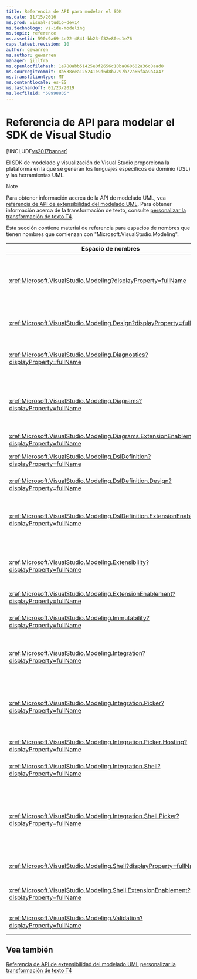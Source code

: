 ```yaml
---
title: Referencia de API para modelar el SDK
ms.date: 11/15/2016
ms.prod: visual-studio-dev14
ms.technology: vs-ide-modeling
ms.topic: reference
ms.assetid: 590c9a69-4e22-4841-bb23-f32e80ec1e76
caps.latest.revision: 10
author: gewarren
ms.author: gewarren
manager: jillfra
ms.openlocfilehash: 1e788abb51425e0f2656c10ba860602a36c8aad8
ms.sourcegitcommit: 8b538eea125241e9d6d8b7297b72a66faa9a4a47
ms.translationtype: MT
ms.contentlocale: es-ES
ms.lasthandoff: 01/23/2019
ms.locfileid: "58998835"
---
```

# <a name="api-reference-for-modeling-sdk-for-visual-studio"></a>Referencia de API para modelar el SDK de Visual Studio
[!INCLUDE[vs2017banner](../includes/vs2017banner.md)]

El SDK de modelado y visualización de Visual Studio proporciona la plataforma en la que se generan los lenguajes específicos de dominio (DSL) y las herramientas UML.

> [!NOTE]
>  Para obtener información acerca de la API de modelado UML, vea [referencia de API de extensibilidad del modelado UML](../modeling/api-reference-for-uml-modeling-extensibility.md). Para obtener información acerca de la transformación de texto, consulte [personalizar la transformación de texto T4](../modeling/customizing-t4-text-transformation.md).

 Esta sección contiene material de referencia para espacios de nombres que tienen nombres que comienzan con "Microsoft.VisualStudio.Modeling".

|Espacio de nombres|Contenido|
|---------------|-------------|
|<xref:Microsoft.VisualStudio.Modeling?displayProperty=fullName>|Clases como ModelElement, que es la clase base de todas las clases de dominio que se definen en un DSL.|
|<xref:Microsoft.VisualStudio.Modeling.Design?displayProperty=fullName>|Las clases que forman parte de una definición de DSL.|
|<xref:Microsoft.VisualStudio.Modeling.Diagnostics?displayProperty=fullName>|Las herramientas de medición modelo Visor Store y el rendimiento.|
|<xref:Microsoft.VisualStudio.Modeling.Diagrams?displayProperty=fullName>|Clases como ShapeElement, que es la clase base de todas las formas que se definen en un DSL.|
|<xref:Microsoft.VisualStudio.Modeling.Diagrams.ExtensionEnablement?displayProperty=fullName>|Métodos de gesto y selección.|
|<xref:Microsoft.VisualStudio.Modeling.DslDefinition?displayProperty=fullName>|La API del Diseñador de definición de DSL.|
|<xref:Microsoft.VisualStudio.Modeling.DslDefinition.Design?displayProperty=fullName>|Clases internas del Diseñador de definición de DSL.|
|<xref:Microsoft.VisualStudio.Modeling.DslDefinition.ExtensionEnablement?displayProperty=fullName>|Atributos que permiten ampliar el Diseñador de DSL con gestos, los comandos y la validación.|
|<xref:Microsoft.VisualStudio.Modeling.Extensibility?displayProperty=fullName>|Métodos de extensión para ModelElement que implementan la extensibilidad de DSL.|
|<xref:Microsoft.VisualStudio.Modeling.ExtensionEnablement?displayProperty=fullName>|Atributos de extensibilidad|
|<xref:Microsoft.VisualStudio.Modeling.Immutability?displayProperty=fullName>|Le permite hacer que partes de un modelo de solo lectura.|
|<xref:Microsoft.VisualStudio.Modeling.Integration?displayProperty=fullName>|La API de Modelbus, que le ayuda a integrar modelos diferentes.|
|<xref:Microsoft.VisualStudio.Modeling.Integration.Picker?displayProperty=fullName>|El cuadro de diálogo que permite a los usuarios navegar a los modelos y elementos para crear referencias de Modelbus.|
|<xref:Microsoft.VisualStudio.Modeling.Integration.Picker.Hosting?displayProperty=fullName>|El servicio de selector.|
|<xref:Microsoft.VisualStudio.Modeling.Integration.Shell?displayProperty=fullName>|Entorno de adaptador de ModelBus para [!INCLUDE[vsprvs](../includes/vsprvs-md.md)].|
|<xref:Microsoft.VisualStudio.Modeling.Integration.Shell.Picker?displayProperty=fullName>|El cuadro de diálogo de selector que permite a los usuarios navegar a los modelos y elementos para crear referencias de Modelbus.|
|<xref:Microsoft.VisualStudio.Modeling.Shell?displayProperty=fullName>|La interfaz entre lenguajes DSL y [!INCLUDE[vsprvs](../includes/vsprvs-md.md)].|
|<xref:Microsoft.VisualStudio.Modeling.Shell.ExtensionEnablement?displayProperty=fullName>|Le permite definir comandos del menú contextual (contexto).|
|<xref:Microsoft.VisualStudio.Modeling.Validation?displayProperty=fullName>|Le permite definir restricciones de validación.|

## <a name="see-also"></a>Vea también
 [Referencia de API de extensibilidad del modelado UML](../modeling/api-reference-for-uml-modeling-extensibility.md) [personalizar la transformación de texto T4](../modeling/customizing-t4-text-transformation.md)
